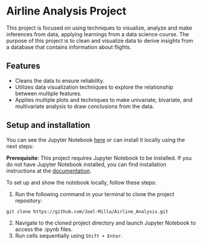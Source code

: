# Airline Analysis Project

This project is focused on using techniques to visualize, analyze and make inferences from data, applying learnings from a data science course. The purpose of this project is to clean and visualize data to derive insights from a database that contains information about flights.

## Features

- Cleans the data to ensure reliability.
- Utilizes data visualization techniques to explore the relationship between multiple features.
- Applies multiple plots and techniques to make univariate, bivariate, and multivariate analysis to draw conclusions from the data.

## Setup and installation
You can see the Jupyter Notebook [here](StreetEasy%20Model.ipynb) or can install it locally using the next steps:

**Prerequisite**: This project requires Jupyter Notebook to be installed. If you do not have Jupyter Notebook installed, you can find installation instructions at the [documentation](https://jupyter.org).

To set up and show the notebook locally, follow these steps:
1. Run the following command in your terminal to clone the project repository:
```shell
git clone https://github.com/Joel-Milla/Airline_Analysis.git
```
2. Navigate to the cloned project directory and launch Jupyter Notebook to access the .ipynb files.
3. Run cells sequentially using `Shift + Enter`.
